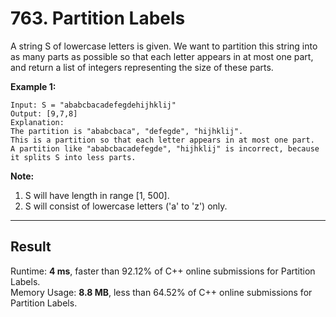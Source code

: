 # 763. Partition Labels  

A string S of lowercase letters is given. We want to partition this string into as many parts as possible so that each letter appears in at most one part, and return a list of integers representing the size of these parts.  

**Example 1:**  

    Input: S = "ababcbacadefegdehijhklij"
    Output: [9,7,8]
    Explanation:
    The partition is "ababcbaca", "defegde", "hijhklij".
    This is a partition so that each letter appears in at most one part.
    A partition like "ababcbacadefegde", "hijhklij" is incorrect, because it splits S into less parts.

**Note:**  

1. S will have length in range [1, 500].
2. S will consist of lowercase letters ('a' to 'z') only.

---
## Result  

Runtime: **4 ms**, faster than 92.12% of C++ online submissions for Partition Labels.  
Memory Usage: **8.8 MB**, less than 64.52% of C++ online submissions for Partition Labels.  

